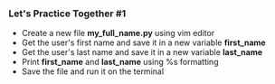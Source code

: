 ### Let's Practice Together \#1

- Create a new file **my_full_name.py** using vim editor
- Get the user's first name and save it in a new variable **first_name**
- Get the user's last name and save it in a new variable **last_name**
- Print **first_name** and **last_name** using %s formatting
- Save the file and run it on the terminal
